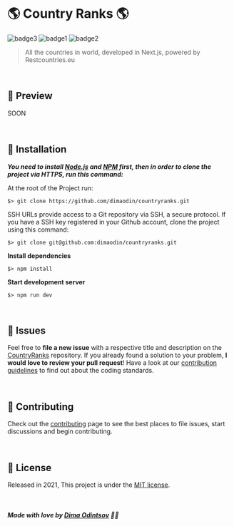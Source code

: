 # 🌎 Country Ranks 🌎

 ![badge3](https://img.shields.io/badge/nextjs-%23000000.svg?style=for-the-badge&logo=next.js&logoColor=white) ![badge1](https://img.shields.io/badge/javascript-%23323330.svg?style=for-the-badge&logo=javascript&logoColor=%23F7DF1E) ![badge2](https://img.shields.io/badge/css3-%231572B6.svg?style=for-the-badge&logo=css3&logoColor=white)
> All the countries in world, developed in Next.js, powered by Restcountries.eu

<br>

## :rocket: Preview

SOON

<br>

## :construction_worker: Installation

***You need to install [Node.js](https://nodejs.org/en/download/) and [NPM](https://www.npmjs.com/) first, then in order to clone the project via HTTPS, run this command:***

At the root of the Project run:

```
$> git clone https://github.com/dimaodin/countryranks.git
```

SSH URLs provide access to a Git repository via SSH, a secure protocol. If you have a SSH key registered in your Github account, clone the project using this command:

```
$> git clone git@github.com:dimaodin/countryranks.git
```

**Install dependencies**

```
$> npm install
```

**Start development server**

```
$> npm run dev
```

<br>

## :bug: Issues

Feel free to **file a new issue** with a respective title and description on the [CountryRanks](https://github.com/dimaodin/CountryRanks/issues) repository. If you already found a solution to your problem, **I would love to review your pull request**! Have a look at our [contribution guidelines](https://github.com/dimaodin/CountryRanks/blob/main/CONTRIBUTING.md) to find out about the coding standards.

<br>

## :tada: Contributing

Check out the [contributing](https://github.com/dimaodin/CountryRanks/blob/main/CONTRIBUTING.md) page to see the best places to file issues, start discussions and begin contributing.

<br>

## :closed_book: License

Released in 2021,
This project is under the [MIT license](https://github.com/dimaodin/CountryRanks/blob/main/LICENSE).

<br>

##### Made with love by [Dima Odintsov](https://github.com/DimaOdin) 💜🚀
